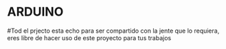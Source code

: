 # ARDUINO 
#Tod el prjecto esta echo para ser compartido con la jente que lo requiera, eres libre de hacer uso de este proyecto para tus trabajos
